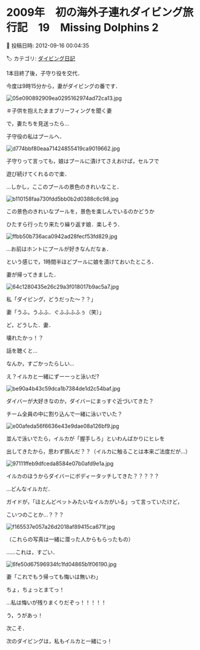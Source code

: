 # 2009年　初の海外子連れダイビング旅行記　19　Missing Dolphins 2

📅 投稿日時: 2012-09-16 00:04:35

🏷️ カテゴリ: [ダイビング日記](ce3a7a8d424d112fce83ee85c81a0e344.md)

1本目終了後，子守り役を交代．


今度は9時15分から，妻がダイビングの番です．




![05e090892909ea0295162974ad72ca13.jpg](images/05e090892909ea0295162974ad72ca13.jpg)




＃子供を抱えたままブリーフィングを聞く妻





で，妻たちを見送ったら…


子守役の私はプールへ．




![d774bbf80eaa71424855419ca9019662.jpg](images/d774bbf80eaa71424855419ca9019662.jpg)




子守りって言っても，娘はプールに漬けてさえおけば，セルフで


遊び続けてくれるので楽．





…しかし，ここのプールの景色のきれいなこと．




![b110158faa730fdd5bb0b2d0388c6c98.jpg](images/b110158faa730fdd5bb0b2d0388c6c98.jpg)







この景色のきれいなプールを，景色を楽しんでいるのかどうか


ひたすら行ったり来たり繰り返す娘．楽しそう．




![ffbb50b736aca0942ad28fecf53fd829.jpg](images/ffbb50b736aca0942ad28fecf53fd829.jpg)




…お前はホントにプールが好きなんだなぁ．





という感じで，1時間半ほどプールに娘を漬けておいたところ．


妻が帰ってきました．




![64c1280435e26c29a3f018017b9ac5a7.jpg](images/64c1280435e26c29a3f018017b9ac5a7.jpg)







私「ダイビング，どうだった～？？」





妻「うふ，うふふ．ぐふふふふぅ（笑）」





ど，どうした．妻．


壊れたかっ！？





話を聴くと…


なんか，すごかったらしい…





え？イルカと一緒にずーーっと泳いだ?




![be90a4b43c59dca1b7384de1d2c54baf.jpg](images/be90a4b43c59dca1b7384de1d2c54baf.jpg)




ダイバーが大好きなのか，ダイバーにまっすぐ近づいてきた？


チーム全員の中に割り込んで一緒に泳いでいた？




![e00afeda56f6636e43e9dae08a126bf9.jpg](images/e00afeda56f6636e43e9dae08a126bf9.jpg)




並んで泳いでたら，イルカが「握手しろ」といわんばかりにヒレを


出してきたから，思わず掴んだ？？（イルカに触ることは本来ご法度だが…）




![97111ffeb9dfceda8584e07b0afd9e1a.jpg](images/97111ffeb9dfceda8584e07b0afd9e1a.jpg)




イルカのほうからダイバーにボディータッチしてきた？？？？？


…どんなイルカだ．


ガイドが，「ほとんどペットみたいなイルカがいる」って言っていたけど，


こいつのことか…？？？




![f165537e057a26d2018af89415ca671f.jpg](images/f165537e057a26d2018af89415ca671f.jpg)




（これらの写真は一緒に潜った人からもらったもの）





……これは，すごい．




![6fe50d67596934fc1fd04865b1f06190.jpg](images/6fe50d67596934fc1fd04865b1f06190.jpg)







妻「これでもう帰っても悔いは無いわ」





ちょ，ちょっとまてっ！


…私は悔いが残りまくりだぞっ！！！！！


う，うがあっ！


次こそ．


次のダイビングは，私もイルカと一緒にっ！
